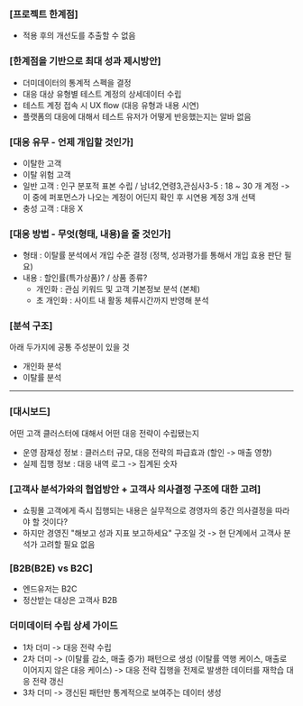 ### [프로젝트 한계점]
- 적용 후의 개선도를 추출할 수 없음

### [한계점을 기반으로 최대 성과 제시방안]
- 더미데이터의 통계적 스펙을 결정
- 대응 대상 유형별 테스트 계정의 상세데이터 수립
- 테스트 계정 접속 시 UX flow (대응 유형과 내용 시연)
- 플랫폼의 대응에 대해서 
  테스트 유저가 어떻게 반응했는지는 알바 없음

### [대응 유무 - 언제 개입할 것인가]
- 이탈한 고객
- 이탈 위험 고객
- 일반 고객
  : 인구 분포적 표본 수립 / 남녀2,연령3,관심사3-5
  : 18 ~ 30 개 계정 
  -> 이 중에 퍼포먼스가 나오는 계정이 어딘지 확인 후
     시연용 계정 3개 선택
- 충성 고객 : 대응 X

### [대응 방법 - 무엇(형태, 내용)을 줄 것인가]
- 형태 : 이탈률 분석에서 개입 수준 결정
  (정책, 성과평가를 통해서 개입 효용 판단 필요)
- 내용 : 할인률(특가상품)? / 상품 종류?
  - 개인화 : 관심 키워드 및 고객 기본정보 분석 (본체)
  - 초 개인화 : 사이트 내 활동 체류시간까지 반영해 분석

### [분석 구조]
아래 두가지에 공통 주성분이 있을 것
- 개인화 분석
- 이탈률 분석

---
### [대시보드]
어떤 고객 클러스터에 대해서 어떤 대응 전략이 수립됐는지
- 운영 잠재성 정보 : 클러스터 규모, 대응 전략의 파급효과 (할인 -> 매출 영향)    
- 실제 집행 정보 : 대응 내역 로그 -> 집계된 숫자


### [고객사 분석가와의 협업방안 + 고객사 의사결정 구조에 대한 고려]
- 쇼핑몰 고객에게 즉시 집행되는 내용은 실무적으로 경영자의 중간 의사결정을 따라야 할 것이다?
- 하지만 경영진 "해보고 성과 지표 보고하세요" 구조일 것 -> 현 단계에서 고객사 분석가 고려할 필요 없음

### [B2B(B2E) vs B2C]
- 엔드유저는 B2C
- 정산받는 대상은 고객사 B2B

### 더미데이터 수립 상세 가이드
- 1차 더미 -> 대응 전략 수립
- 2차 더미 -> (이탈률 감소, 매출 증가) 패턴으로 생성
       (이탈률 역행 케이스, 매출로 이어지지 않은 대응 케이스)
       -> 대응 전략 집행을 전제로 발생한 데이터를 재학습
          대응 전략 갱신
- 3차 더미 -> 갱신된 패턴만 통계적으로 보여주는 데이터 생성
